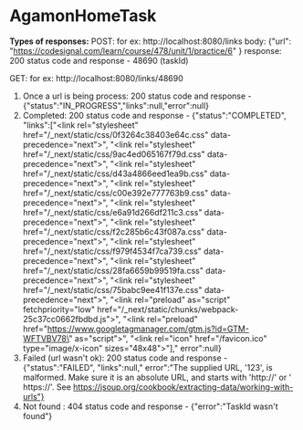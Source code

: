 # AgamonHomeTask

**Types of responses:**
POST:
for ex: http://localhost:8080/links
body:
{"url": "https://codesignal.com/learn/course/478/unit/1/practice/6" }
response: 200 status code and response - 48690 (taskId)

GET:
for ex: http://localhost:8080/links/48690

1. Once a url is being process: 200 status code and response - {"status":"IN_PROGRESS","links":null,"error":null}
2. Completed: 200 status code and response -
   {"status":"COMPLETED",
   "links":["<link rel=\"stylesheet\" href=\"/_next/static/css/0f3264c38403e64c.css\" data-precedence=\"next\">",
   "<link rel=\"stylesheet\" href=\"/_next/static/css/9ac4ed065167f79d.css\" data-precedence=\"next\">",
   "<link rel=\"stylesheet\" href=\"/_next/static/css/d43a4866eed1ea9b.css\" data-precedence=\"next\">",
   "<link rel=\"stylesheet\" href=\"/_next/static/css/c00e392e777763b9.css\" data-precedence=\"next\">",
   "<link rel=\"stylesheet\" href=\"/_next/static/css/e6a91d266df211c3.css\" data-precedence=\"next\">",
   "<link rel=\"stylesheet\" href=\"/_next/static/css/f2c285b6c43f087a.css\" data-precedence=\"next\">",
   "<link rel=\"stylesheet\" href=\"/_next/static/css/f979f4534f7ca739.css\" data-precedence=\"next\">",
   "<link rel=\"stylesheet\" href=\"/_next/static/css/28fa6659b99519fa.css\" data-precedence=\"next\">",
   "<link rel=\"stylesheet\" href=\"/_next/static/css/75babc9ee41f137e.css\" data-precedence=\"next\">",
   "<link rel=\"preload\" as=\"script\" fetchpriority=\"low\" href=\"/_next/static/chunks/webpack-25c37cc0662fbdbd.js\">",
   "<link rel=\"preload\" href=\"https://www.googletagmanager.com/gtm.js?id=GTM-WFTVBV78\" as=\"script\">",
   "<link rel=\"icon\" href=\"/favicon.ico\" type=\"image/x-icon\" sizes=\"48x48\">"],"
   error":null}
3. Failed (url wasn't ok): 200 status code and response -
   {"status":"FAILED",
   "links":null,"
   error":"The supplied URL, '123', is malformed. Make sure it is an absolute URL, and starts with 'http://' or '
   https://'. See https://jsoup.org/cookbook/extracting-data/working-with-urls"}
4. Not found : 404 status code and response - {"error":"TaskId wasn't found"}